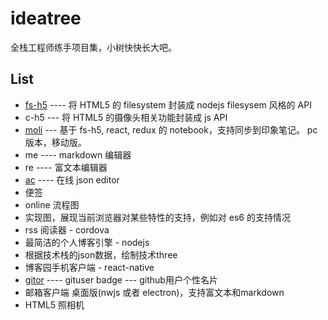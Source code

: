 # ideatree
全栈工程师练手项目集，小树快快长大吧。

## List
* [fs-h5](https://github.com/wangpin34/fs-h5) ---- 将 HTML5 的 filesystem 封装成 nodejs filesysem 风格的 API
* c-h5 --- 将 HTML5 的摄像头相关功能封装成 js API
* [moli](https://github.com/wangpin34/moli) --- 基于 fs-h5, react, redux 的 notebook，支持同步到印象笔记。 pc版本，移动版。
* me ---- markdown 编辑器
* re ---- 富文本编辑器
* [ac](https://github.com/wangpin34/ac) ---- 在线 json editor
* 便签
* online 流程图
* 实现图，展现当前浏览器对某些特性的支持，例如对 es6 的支持情况
* rss 阅读器 - cordova
* 最简洁的个人博客引擎 - nodejs
* 根据技术栈的json数据，绘制技术three
* 博客园手机客户端 - react-native
* [gitor](https://github.com/wangpin34/gitor) ---- gituser badge --- github用户个性名片
* 邮箱客户端 桌面版(nwjs 或者 electron)，支持富文本和markdown
* HTML5 照相机
